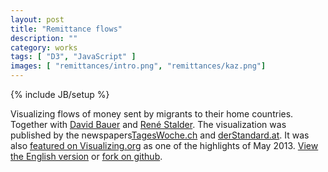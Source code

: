 ```yaml
---
layout: post
title: "Remittance flows"
description: ""
category: works
tags: [ "D3", "JavaScript" ]
images: [ "remittances/intro.png", "remittances/kaz.png"]
---
```

{% include JB/setup %}


Visualizing flows of money sent by migrants to their home countries. Together with <a href="http://www.davidbauer.ch/">David Bauer</a> and <a href="http://renestalder.me/">René Stalder</a>.
The visualization was published by the newspapers<a href="http://www.tageswoche.ch/de/2013_19/schweiz/540004/milliarden-aus-der-fremde.htm">TagesWoche.ch</a> and <a href="http://derstandard.at/1363710784566/Wieviel-Geld-Migranten-zurueck-in-ihre-Heimat-schicken">derStandard.at</a>. It was also <a href="http://visualizing.org/visualizations/incredible-rise-migrants-remittances">featured on Visualizing.org</a> as one of the highlights of May 2013.
 [View the English version](http://remittances.herokuapp.com/?en) or  [fork on github](https://github.com/ilyabo/remittances).